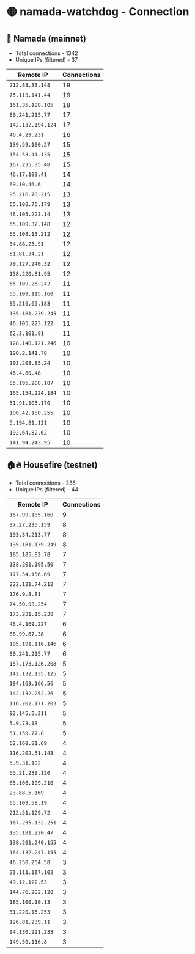 # 🟡 namada-watchdog - Connection

## 🚀 Namada (mainnet)
- Total connections - 1342
- Unique IPs (filtered) - 37

| Remote IP | Connections |
|-----------|-------------|
| `212.83.33.148` | 19 |
| `75.119.141.44` | 19 |
| `161.35.198.105` | 18 |
| `80.241.215.77` | 17 |
| `142.132.194.124` | 17 |
| `46.4.29.231` | 16 |
| `139.59.100.27` | 15 |
| `154.53.41.135` | 15 |
| `167.235.35.48` | 15 |
| `46.17.103.41` | 14 |
| `69.10.46.6` | 14 |
| `95.216.78.215` | 13 |
| `65.108.75.179` | 13 |
| `46.105.223.14` | 13 |
| `65.109.32.148` | 12 |
| `65.108.13.212` | 12 |
| `34.88.25.91` | 12 |
| `51.81.34.21` | 12 |
| `79.127.240.32` | 12 |
| `158.220.81.95` | 12 |
| `65.109.26.242` | 11 |
| `65.109.115.160` | 11 |
| `95.216.65.183` | 11 |
| `135.181.239.245` | 11 |
| `46.105.223.122` | 11 |
| `62.3.101.91` | 11 |
| `128.140.121.246` | 10 |
| `190.2.141.78` | 10 |
| `103.208.85.24` | 10 |
| `46.4.80.48` | 10 |
| `85.195.208.187` | 10 |
| `165.154.224.184` | 10 |
| `51.91.105.170` | 10 |
| `100.42.180.255` | 10 |
| `5.194.81.121` | 10 |
| `192.64.82.62` | 10 |
| `141.94.243.95` | 10 |

## 🏠🔥 Housefire (testnet)

- Total connections - 236
- Unique IPs (filtered) - 44

| Remote IP | Connections |
|-----------|-------------|
| `167.99.185.160` | 9 |
| `37.27.235.159` | 8 |
| `193.34.213.77` | 8 |
| `135.181.139.249` | 8 |
| `185.185.82.78` | 7 |
| `138.201.195.50` | 7 |
| `177.54.156.69` | 7 |
| `222.121.74.212` | 7 |
| `176.9.8.81` | 7 |
| `74.50.93.254` | 7 |
| `173.231.15.238` | 7 |
| `46.4.169.227` | 6 |
| `88.99.67.38` | 6 |
| `185.191.116.146` | 6 |
| `80.241.215.77` | 6 |
| `157.173.126.208` | 5 |
| `142.132.135.125` | 5 |
| `194.163.166.56` | 5 |
| `142.132.252.26` | 5 |
| `116.202.171.203` | 5 |
| `92.145.5.211` | 5 |
| `5.9.73.13` | 5 |
| `51.159.77.8` | 5 |
| `62.169.81.69` | 4 |
| `116.202.51.143` | 4 |
| `5.9.31.102` | 4 |
| `65.21.239.120` | 4 |
| `65.108.199.210` | 4 |
| `23.88.5.169` | 4 |
| `65.109.59.19` | 4 |
| `212.51.129.72` | 4 |
| `167.235.132.251` | 4 |
| `135.181.220.47` | 4 |
| `138.201.240.155` | 4 |
| `164.132.247.155` | 4 |
| `46.250.254.58` | 3 |
| `23.111.187.102` | 3 |
| `49.12.122.53` | 3 |
| `144.76.202.120` | 3 |
| `185.100.10.13` | 3 |
| `31.220.15.253` | 3 |
| `126.81.239.11` | 3 |
| `94.130.221.233` | 3 |
| `149.50.116.8` | 3 |

